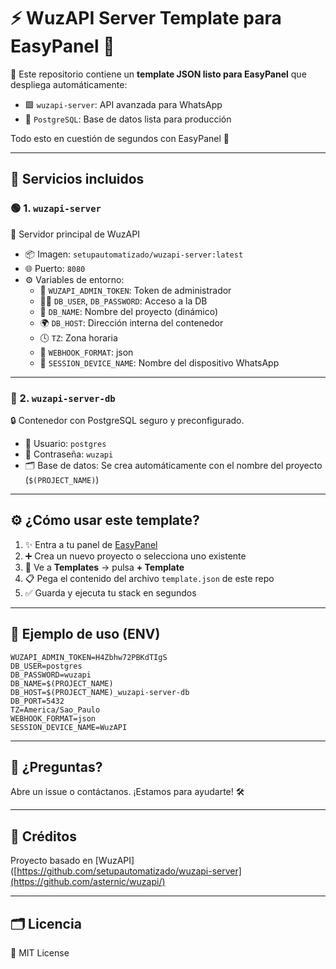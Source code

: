 
# ⚡️ WuzAPI Server Template para EasyPanel 🚀

🎯 Este repositorio contiene un **template JSON listo para EasyPanel** que despliega automáticamente:

- 🟩 `wuzapi-server`: API avanzada para WhatsApp
- 🐘 `PostgreSQL`: Base de datos lista para producción

Todo esto en cuestión de segundos con EasyPanel 🚀

---

## 🧰 Servicios incluidos

### 🟢 1. `wuzapi-server`
📡 Servidor principal de WuzAPI

- 📦 Imagen: `setupautomatizado/wuzapi-server:latest`
- 🌐 Puerto: `8080`
- ⚙️ Variables de entorno:
  - 🔑 `WUZAPI_ADMIN_TOKEN`: Token de administrador
  - 🧑‍💻 `DB_USER`, `DB_PASSWORD`: Acceso a la DB
  - 📛 `DB_NAME`: Nombre del proyecto (dinámico)
  - 🌍 `DB_HOST`: Dirección interna del contenedor
  - 🕓 `TZ`: Zona horaria
  - 🔁 `WEBHOOK_FORMAT`: json
  - 📱 `SESSION_DEVICE_NAME`: Nombre del dispositivo WhatsApp

---

### 🐘 2. `wuzapi-server-db`
🔒 Contenedor con PostgreSQL seguro y preconfigurado.

- 👤 Usuario: `postgres`
- 🔐 Contraseña: `wuzapi`
- 🗂️ Base de datos: Se crea automáticamente con el nombre del proyecto (`$(PROJECT_NAME)`)

---

## ⚙️ ¿Cómo usar este template?

1. ✨ Entra a tu panel de [EasyPanel](https://easypanel.io/)
2. ➕ Crea un nuevo proyecto o selecciona uno existente
3. 🧩 Ve a **Templates** → pulsa **+ Template**
4. 📋 Pega el contenido del archivo `template.json` de este repo
5. ✅ Guarda y ejecuta tu stack en segundos

---

## 📎 Ejemplo de uso (ENV)

```env
WUZAPI_ADMIN_TOKEN=H4Zbhw72PBKdTIgS
DB_USER=postgres
DB_PASSWORD=wuzapi
DB_NAME=$(PROJECT_NAME)
DB_HOST=$(PROJECT_NAME)_wuzapi-server-db
DB_PORT=5432
TZ=America/Sao_Paulo
WEBHOOK_FORMAT=json
SESSION_DEVICE_NAME=WuzAPI
```

---

## 💬 ¿Preguntas?

Abre un issue o contáctanos. ¡Estamos para ayudarte! 🛠️

---

## 🧠 Créditos

Proyecto basado en [WuzAPI]([https://github.com/setupautomatizado/wuzapi-server](https://github.com/asternic/wuzapi/)

---

## 🗂️ Licencia

📝 MIT License
